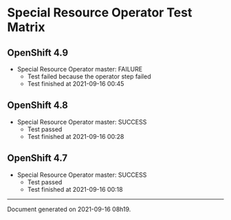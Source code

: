 
Special Resource Operator Test Matrix
=====================================

OpenShift 4.9
-------------


* Special Resource Operator master: FAILURE
  - Test failed because the operator step failed
  - Test finished at 2021-09-16 00:45

OpenShift 4.8
-------------


* Special Resource Operator master: SUCCESS
  - Test passed
  - Test finished at 2021-09-16 00:28

OpenShift 4.7
-------------


* Special Resource Operator master: SUCCESS
  - Test passed
  - Test finished at 2021-09-16 00:18


---
Document generated on 2021-09-16 08h19.
